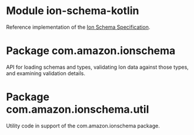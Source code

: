 # Module ion-schema-kotlin
Reference implementation of the [Ion Schema Specification](https://amzn.github.io/ion-schema/docs/spec.html).

# Package com.amazon.ionschema
API for loading schemas and types, validating Ion data against those types, and examining validation details.

# Package com.amazon.ionschema.util
Utility code in support of the com.amazon.ionschema package.


